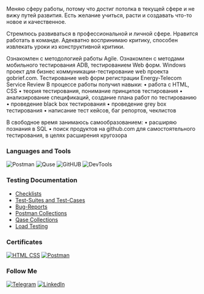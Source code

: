 Меняю сферу работы, потому что достиг потолка в текущей сфере и не вижу путей развития.
Есть желание учиться, расти и создавать что-то новое и качественное.

Стремлюсь развиваться в профессиональной и личной сфере.
Нравится работать в команде.
Адекватно воспринимаю критику, способен извлекать уроки из конструктивной критики.

Ознакомлен с методологией работы Agile.
Ознакомлен с методами мобильного тестирования ADB, тестированием Web форм.
Windows проект для бизнес коммуникации-тестирование web проекта gobrief.com.
Тестирование web форм регистрации Energy-Telecom Service Review
В процессе работы получил навыки:
• работа с HTML, CSS
• теория тестирования, понимание принципов тестирования
• анализирование спецификаций, создание плана работ по тестированию
• проведение black box тестирования
• проведение grey box тестирования
• написание тест кейсов, баг репортов, чеклистов

В свободное время занимаюсь самообразованием:
• расширяю познания в SQL
• поиск продуктов на github.com для самостоятельного тестирования, в целях расширения кругозора

### Languages and Tools
![Postman](https://img.shields.io/badge/-Postman-090909?style=for-the-badge&logo=Postman)
![Quse](https://img.shields.io/badge/-Qase-090909?style=for-the-badge&logo=Quase)
![GitHUB](https://img.shields.io/badge/-github-090909?style=for-the-badge&logo=github)
![DevTools](https://img.shields.io/badge/Devtools-090909?style=for-the-badge&logo=googlechrome)

### Testing Documentation

- [Checklists](https://github.com/frak1rGIT/QA/tree/main/checklists)
- [Test-Suites and Test-Cases](https://github.com/frak1rGIT/QA/tree/main/test%20cases)
- [Bug-Reports](https://github.com/https://github.com/frak1rGIT/QA/tree/main/bug-reports)
- [Postman Collections](https://github.com/frak1rGIT/QA/tree/main/collections/postman)
- [Qase Collections](https://github.com/frak1rGIT/QA/tree/main/collections/qase)
- [Load Testing](https://github.com/frak1rGIT/QA/tree/main/load)

### Certificates
[![HTML CSS](https://img.shields.io/badge/-HTML&CSS-090909?style=for-the-badge&logo=HTML)](https://github.com/frak1rGIT/QA/blob/main/certificates/HTML%20CSS.pdf)
[![Postman](https://img.shields.io/badge/-Postman-090909?style=for-the-badge&logo=Postman)](https://github.com/frak1rGIT/QA/blob/main/certificates/Postman.pdf)

### Follow Me
[![Telegram](https://img.shields.io/badge/-Telegram-090909?style=for-the-badge&logo=Telegram)](https://t.me/frak1r)
[![LinkedIn](https://img.shields.io/badge/-Linkedin-090909?style=for-the-badge&logo=LinkedIn)](https://www.linkedin.com/in/ilyarum/)